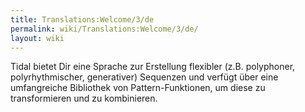 ```yaml
---
title: Translations:Welcome/3/de
permalink: wiki/Translations:Welcome/3/de/
layout: wiki
---
```


Tidal bietet Dir eine Sprache zur Erstellung flexibler (z.B. polyphoner,
polyrhythmischer, generativer) Sequenzen und verfügt über eine
umfangreiche Bibliothek von Pattern-Funktionen, um diese zu
transformieren und zu kombinieren.
